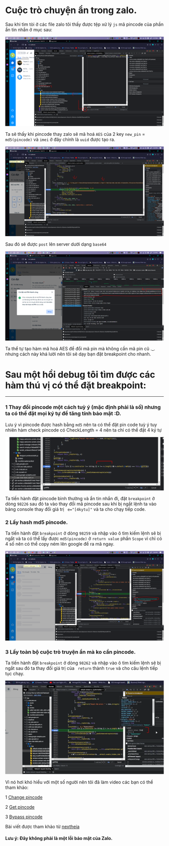 # Cuộc trò chuyện ẩn trong zalo.

Sau khi tìm tòi ở các file zalo tôi thấy được tệp xử lý `js` mã pincode của phần ẩn tin nhắn ở mục sau:

![](https://github.com/VHAE04/Report_web_security_vulnerabilities/blob/main/Pincode_zalo/1soucethuthi.PNG?raw=true)

Ta sẽ thấy khi pincode thay zalo sẽ mã hoá `AES` của 2 key `new_pin` = `md5(pincode)` và `imei` ở đây chính là `uuid` được tạo ra.

![](https://github.com/VHAE04/Report_web_security_vulnerabilities/blob/main/Pincode_zalo/2_encode_AES_parram.PNG?raw=true)

Sau đó sẽ được `post` lên server dưới dạng `base64`

![](https://github.com/VHAE04/Report_web_security_vulnerabilities/blob/main/Pincode_zalo/4post_changepin.PNG?raw=true)


Ta thể tự tạo hàm mã hoá AES để đổi mã pin mà không cần mã pin cũ ._. nhưng cách này khá lười nên tôi sẽ dạy bạn đặt breakpoint cho nhanh.

# Sau một hồi debug tôi tìm được các hàm thú vị có thể đặt breakpoint:

-----
 
### 1 Thay đổi pincode một cách tuỳ ý (mặc định phải là số) nhưng ta có thể đặt mọi ký tự để tăng tính bảo mật :D.

Lưu ý vì pincode được hash bằng `md5` nên ta có thể đặt pin code tuỳ ý tuy nhiên hàm check pincode có CheckLength = 4 nên ta chỉ có thể đặt 4 ký tự

![](https://github.com/VHAE04/Report_web_security_vulnerabilities/blob/main/Pincode_zalo/4checklength.PNG?raw=true)

Ta tiến hành đặt pincode bình thường và ẩn tin nhắn đi, đặt `breakpoint` ở dòng `98226` sau đó ta vào thay đổi mã pincode sau khi bị ngắt lệnh ta vào bảng console thay đổi giá trị ` e="[4kytu]"` và ta cho chạy tiếp code.

### 2 Lấy hash md5 pincode.

Ta tiến hành đặt `breakpoint` ở dòng `98259` và nhập vào ô tìm kiếm lệnh sẽ bị ngắt và ta có thể lấy được `md5(pincode)` ở `return value` phần `Scope` vì chỉ có 4 số nên có thể copy ném lên google để ra mã ngay.

![](https://github.com/VHAE04/Report_web_security_vulnerabilities/blob/main/Pincode_zalo/5_getpin.PNG?raw=true)

### 3 Lấy toàn bộ cuộc trò truyện ẩn mà ko cần pincode.

Ta tiến hành đặt `breakpoint` ở dòng `98262` và nhập vào ô tìm kiếm lệnh sẽ bị ngắt sau đó ta thay đổi giá trị của ` return` thành `true` và cho câu lệnh tiếp tục chạy.

![](https://github.com/VHAE04/Report_web_security_vulnerabilities/blob/main/Pincode_zalo/6bypasspin.PNG?raw=true)

Vì nó hơi khó hiểu với một số người nên tôi đã làm video các bạn có thể tham khảo:

1  [Change pincode](https://www.youtube.com/watch?v=mP8z5SNq7qw)

2  [Get pincode](https://www.youtube.com/watch?v=ihBFYr7X9wQ)

3  [Bypass pincode](https://www.youtube.com/watch?v=Wo_AxGmlZd8)

Bài viết được tham khảo từ [nextheia](https://nextheia.com/blog/con-cua-ban-toi-dung-zalo/)

#### Lưu ý: Đây không phải là một lỗi bảo mật của Zalo.


